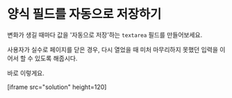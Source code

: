 
# 양식 필드를 자동으로 저장하기

변화가 생길 때마다 값을 '자동으로 저장'하는 `textarea` 필드를 만들어보세요.

사용자가 실수로 페이지를 닫은 경우, 다시 열었을 때 미처 마무리하지 못했던 입력을 이어서 할 수 있도록 해줍시다.

바로 이렇게요.

[iframe src="solution" height=120]